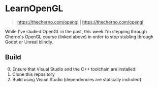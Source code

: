 # LearnOpenGL
> https://thecherno.com/opengl | https://thecherno.com/opengl

While I've studied OpenGL in the past, this week I'm stepping through Cherno's OpenGL course (linked above) in order to stop stubling through Godot or Unreal blindly.

## Build
0. Ensure that Visual Studio and the C++ toolchain are installed
1. Clone this repository
2. Build using Visual Studio (dependencies are statically included)
